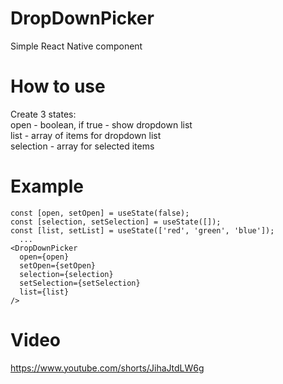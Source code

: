 # DropDownPicker
Simple React Native component
# How to use
Create 3 states:  
open - boolean, if true - show dropdown list  
list - array of items for dropdown list  
selection - array for selected items
# Example
```
const [open, setOpen] = useState(false);
const [selection, setSelection] = useState([]);
const [list, setList] = useState(['red', 'green', 'blue']);
  ...
<DropDownPicker
  open={open}
  setOpen={setOpen}
  selection={selection}
  setSelection={setSelection}
  list={list}
/>
```

# Video
https://www.youtube.com/shorts/JihaJtdLW6g
